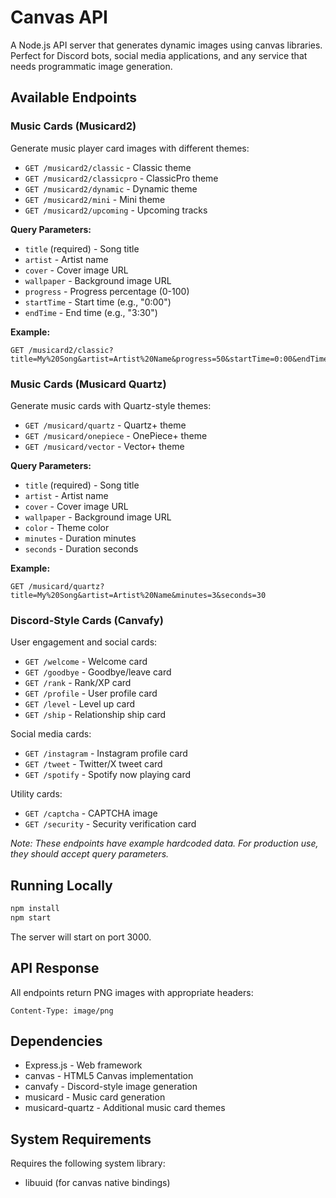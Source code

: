 # Canvas API

A Node.js API server that generates dynamic images using canvas libraries. Perfect for Discord bots, social media applications, and any service that needs programmatic image generation.

## Available Endpoints

### Music Cards (Musicard2)
Generate music player card images with different themes:

- `GET /musicard2/classic` - Classic theme
- `GET /musicard2/classicpro` - ClassicPro theme
- `GET /musicard2/dynamic` - Dynamic theme
- `GET /musicard2/mini` - Mini theme
- `GET /musicard2/upcoming` - Upcoming tracks

**Query Parameters:**
- `title` (required) - Song title
- `artist` - Artist name
- `cover` - Cover image URL
- `wallpaper` - Background image URL
- `progress` - Progress percentage (0-100)
- `startTime` - Start time (e.g., "0:00")
- `endTime` - End time (e.g., "3:30")

**Example:**
```
GET /musicard2/classic?title=My%20Song&artist=Artist%20Name&progress=50&startTime=0:00&endTime=3:30
```

### Music Cards (Musicard Quartz)
Generate music cards with Quartz-style themes:

- `GET /musicard/quartz` - Quartz+ theme
- `GET /musicard/onepiece` - OnePiece+ theme
- `GET /musicard/vector` - Vector+ theme

**Query Parameters:**
- `title` (required) - Song title
- `artist` - Artist name
- `cover` - Cover image URL
- `wallpaper` - Background image URL
- `color` - Theme color
- `minutes` - Duration minutes
- `seconds` - Duration seconds

**Example:**
```
GET /musicard/quartz?title=My%20Song&artist=Artist%20Name&minutes=3&seconds=30
```

### Discord-Style Cards (Canvafy)

User engagement and social cards:

- `GET /welcome` - Welcome card
- `GET /goodbye` - Goodbye/leave card
- `GET /rank` - Rank/XP card
- `GET /profile` - User profile card
- `GET /level` - Level up card
- `GET /ship` - Relationship ship card

Social media cards:

- `GET /instagram` - Instagram profile card
- `GET /tweet` - Twitter/X tweet card
- `GET /spotify` - Spotify now playing card

Utility cards:

- `GET /captcha` - CAPTCHA image
- `GET /security` - Security verification card

*Note: These endpoints have example hardcoded data. For production use, they should accept query parameters.*

## Running Locally

```bash
npm install
npm start
```

The server will start on port 3000.

## API Response

All endpoints return PNG images with appropriate headers:
```
Content-Type: image/png
```

## Dependencies

- Express.js - Web framework
- canvas - HTML5 Canvas implementation
- canvafy - Discord-style image generation
- musicard - Music card generation
- musicard-quartz - Additional music card themes

## System Requirements

Requires the following system library:
- libuuid (for canvas native bindings)
